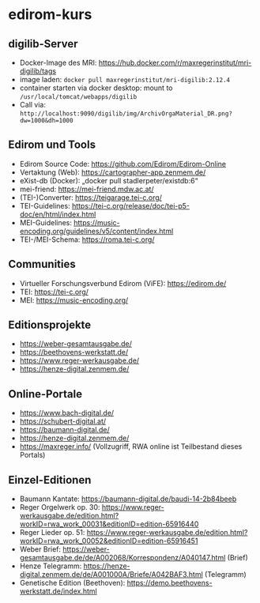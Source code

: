 # edirom-kurs

## digilib-Server
- Docker-Image des MRI: https://hub.docker.com/r/maxregerinstitut/mri-digilib/tags
- image laden: `docker pull maxregerinstitut/mri-digilib:2.12.4`
- container starten via docker desktop: mount to `/usr/local/tomcat/webapps/digilib`
- Call via: `http://localhost:9090/digilib/img/ArchivOrgaMaterial_DR.png?dw=1000&dh=1000`

## Edirom und Tools
- Edirom Source Code: https://github.com/Edirom/Edirom-Online
- Vertaktung (Web): https://cartographer-app.zenmem.de/
- eXist-db (Docker): „docker pull stadlerpeter/existdb:6“
- mei-friend: https://mei-friend.mdw.ac.at/
- (TEI-)Converter: https://teigarage.tei-c.org/
- TEI-Guidelines: https://tei-c.org/release/doc/tei-p5-doc/en/html/index.html
- MEI-Guidelines: https://music-encoding.org/guidelines/v5/content/index.html
- TEI-/MEI-Schema: https://roma.tei-c.org/

## Communities
- Virtueller Forschungsverbund Edirom (ViFE):  https://edirom.de/
- TEI: https://tei-c.org/
- MEI: https://music-encoding.org/

## Editionsprojekte
- https://weber-gesamtausgabe.de/
- https://beethovens-werkstatt.de/
- https://www.reger-werkausgabe.de/
- https://henze-digital.zenmem.de/

## Online-Portale
- https://www.bach-digital.de/
- https://schubert-digital.at/
- https://baumann-digital.de/
- https://henze-digital.zenmem.de/
- https://maxreger.info/ (Vollzugriff, RWA online ist Teilbestand dieses Portals)

## Einzel-Editionen
- Baumann Kantate: https://baumann-digital.de/baudi-14-2b84beeb
- Reger Orgelwerk op. 30: https://www.reger-werkausgabe.de/edition.html?workID=rwa_work_00031&editionID=edition-65916440
- Reger Lieder op. 51: https://www.reger-werkausgabe.de/edition.html?workID=rwa_work_00052&editionID=edition-65916451
- Weber Brief: https://weber-gesamtausgabe.de/de/A002068/Korrespondenz/A040147.html (Brief)
- Henze Telegramm: https://henze-digital.zenmem.de/de/A001000A/Briefe/A042BAF3.html (Telegramm)
- Genetische Edition (Beethoven): https://demo.beethovens-werkstatt.de/index.html

